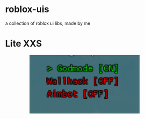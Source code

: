 # roblox-uis
a collection of roblox ui libs, made by me
# Lite XXS
<p align="center">
  <img src="https://github.com/Zartoooo/roblox-uis/blob/main/lite_xxs_preview.png?raw=true" width="350" alt="Preview">
</p>
